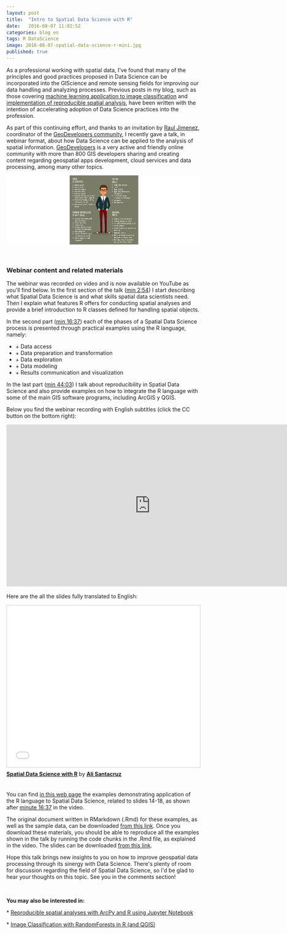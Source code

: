 ```yaml
---
layout: post
title:  "Intro to Spatial Data Science with R"
date:   2016-08-07 11:02:52
categories: blog en
tags: R DataScience 
image: 2016-08-07-spatial-data-science-r-mini.jpg
published: true
---
```


As a professional working with spatial data, I've found that many of the principles and good practices proposed in Data Science can be incorporated into the GIScience and remote sensing fields for improving our data handling and analyzing processes. Previous posts in my blog, such as those covering [machine learning application to image classification] and [implementation of reproducible spatial analysis], have been written with the intention of accelerating adoption of Data Science practices into the profession.  

As part of this continuing effort, and thanks to an invitation by [Raul Jimenez], coordinator of the [GeoDevelopers community], I recently gave a talk, in webinar format, about how Data Science can be applied to the analysis of spatial information. [GeoDevelopers] is a very active and friendly online community with more than 800 GIS developers sharing and creating content regarding geospatial apps development, cloud services and data processing, among many other topics.

<!--more-->

<a href="" class="image full"><img src="/images/2016-08-07-spatial-data-science-r-fig-0.png" alt="Spatial Data Science with R" title=""></a>

<br>

### **Webinar content and related materials**

The webinar was recorded on video and is now available on YouTube as you'll find below. In the first section of the talk ([min 2:54]) I start describing what Spatial Data Science is and what skills spatial data scientists need. Then I explain what features R offers for conducting spatial analyses and provide a brief introduction to R classes defined for handling spatial objects.

In the second part ([min 16:37]) each of the phases of a Spatial Data Science process is presented through practical examples using the R language, namely:

<ul>
<li>
+ Data access 
</li>
<li>
+ Data preparation and transformation
</li>
<li>
+ Data exploration
</li>
<li>
+ Data modeling
</li>
<li>
+ Results communication and visualization
</li>
</ul>


In the last part ([min 44:03]) I talk about reproducibility in Spatial Data Science and also provide examples on how to integrate the R language with some of the main GIS software programs, including ArcGIS y QGIS.

Below you find the webinar recording with English subtitles (click the CC button on the bottom right):

<iframe width="750" height="422" src="https://www.youtube.com/embed/EbbSY6EJ4js" frameborder="0" allowfullscreen></iframe>

<br>

Here are the all the slides fully translated to English:

<iframe src="//www.slideshare.net/slideshow/embed_code/key/2Jsm4B9GkmlVuA" width="750" height="422" frameborder="0" marginwidth="0" marginheight="0" scrolling="no" style="border:1px solid #CCC; border-width:1px; margin-bottom:5px; max-width: 100%;" allowfullscreen> </iframe> <div style="margin-bottom:5px"> <strong> <a href="//www.slideshare.net/amsantac/spatial-data-science-with-r" title="Spatial Data Science with R" target="_blank">Spatial Data Science with R</a> </strong> by <strong><a target="_blank" href="//www.slideshare.net/amsantac">Ali Santacruz</a></strong> </div>

<br>

You can find [in this web page] the examples demonstrating application of the R language to Spatial Data Science, related to slides 14-18, as shown after [minute 16:37] in the video.

The original document written in RMarkdown (.Rmd) for these examples, as well as the sample data, can be downloaded [from this link]. Once you download these materials, you should be able to reproduce all the examples shown in the talk by running the code chunks in the .Rmd file, as explained in the video. The slides can be downloaded [from this link][SlideShare].

Hope this talk brings new insights to you on how to improve geospatial data processing through its sinergy with Data Science. There's plenty of room for discussion regarding the field of Spatial Data Science, so I'd be glad to hear your thoughts on this topic. See you in the comments section!

<br>

**You may also be interested in:**

&#42; [Reproducible spatial analyses with ArcPy and R using Jupyter Notebook]

&#42; [Image Classification with RandomForests in R (and QGIS)]

<a id="comments"></a>

[Raul Jimenez]: https://es.linkedin.com/in/jimenezortegaraul
[GeoDevelopers community]: http://www.geodevelopers.org/
[GeoDevelopers]: http://www.geodevelopers.org/
[machine learning application to image classification]: /blog/en/2015/11/28/classification-r.html
[implementation of reproducible spatial analysis]: /blog/en/2016/06/29/reproducibility-arcpy-jupyter-notebook-r.html
[Reproducible spatial analyses with ArcPy and R using Jupyter Notebook]: /blog/en/2016/06/29/reproducibility-arcpy-jupyter-notebook-r.html
[Image Classification with RandomForests in R (and QGIS)]: /blog/en/2015/11/28/classification-r.html
[R]: https://www.r-project.org/
[min 2:54]: https://www.youtube.com/watch?v=EbbSY6EJ4js&t=2m54s
[min 16:37]: https://www.youtube.com/watch?v=EbbSY6EJ4js&t=16m37s
[minute 16:37]: https://www.youtube.com/watch?v=EbbSY6EJ4js&t=16m37s
[min 44:03]: https://www.youtube.com/watch?v=EbbSY6EJ4js&t=44m03s
[in this web page]: http://amsantac.co/other/webinar/2016-07-13/spatial-data-science-r-webinar.html
[from this link]: https://github.com/amsantac/extras/tree/master/2016-07-13-spatial-data-science-r-webinar
[SlideShare]: http://www.slideshare.net/amsantac/spatial-data-science-with-r
